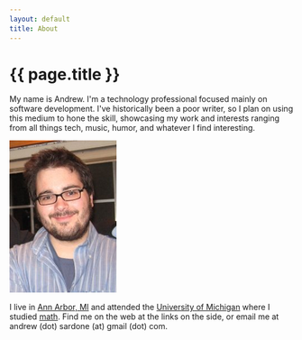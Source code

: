 ```yaml
---
layout: default
title: About
---
```


{{ page.title }}
================

My name is Andrew. I'm a technology professional focused mainly on software development. I've historically been a poor writer, so I plan on using this medium to hone the skill, showcasing my work and interests ranging from all things tech, music, humor, and whatever I find interesting.

![me](/images/me.png "Andrew Sardone")

I live in [Ann Arbor, MI](http://annarbor.com) and attended the [University of Michigan](http://umich.edu) where I studied [math](http://www.math.lsa.umich.edu/). Find me on the web at the links on the side, or email me at andrew (dot) sardone (at) gmail (dot) com.